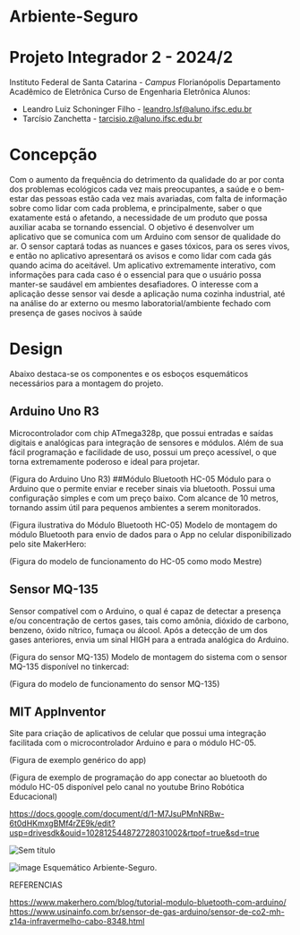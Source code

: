 # Arbiente-Seguro
# Projeto Integrador 2 - 2024/2

Instituto Federal de Santa Catarina - *Campus* Florianópolis
Departamento Acadêmico de Eletrônica
Curso de Engenharia Eletrônica
Alunos: 
* Leandro Luiz Schoninger Filho - <leandro.lsf@aluno.ifsc.edu.br>
* Tarcísio Zanchetta - <tarcisio.z@aluno.ifsc.edu.br>

# Concepção
Com o aumento da frequência do detrimento da qualidade do ar por
conta dos problemas ecológicos cada vez mais preocupantes, a saúde e o
bem-estar das pessoas estão cada vez mais avariadas, com falta de
informação sobre como lidar com cada problema, e principalmente, saber o que
exatamente está o afetando, a necessidade de um produto que possa auxiliar
acaba se tornando essencial.
O objetivo é desenvolver um aplicativo que se comunica com um Arduino
com sensor de qualidade do ar. O sensor captará todas as nuances e gases
tóxicos, para os seres vivos, e então no aplicativo apresentará os avisos e
como lidar com cada gás quando acima do aceitável. Um aplicativo
extremamente interativo, com informações para cada caso é o essencial para
que o usuário possa manter-se saudável em ambientes desafiadores.
O interesse com a aplicação desse sensor vai desde a aplicação numa
cozinha industrial, até na análise do ar externo ou mesmo laboratorial/ambiente
fechado com presença de gases nocivos à saúde

# Design
Abaixo destaca-se os componentes e os esboços esquemáticos necessários para a montagem do projeto.

## Arduino Uno R3
Microcontrolador com chip ATmega328p, que possui entradas e saídas digitais e analógicas para integração de sensores e módulos. Além de sua fácil programação e facilidade de uso, possui um preço acessível, o que torna extremamente poderoso e ideal para projetar.

(Figura do Arduino Uno R3)
##Módulo Bluetooth HC-05
Módulo para o Arduino que o permite enviar e receber sinais via bluetooth. Possui uma configuração simples e com um preço baixo. Com alcance de 10 metros, tornando assim útil para pequenos ambientes a serem monitorados.

(Figura ilustrativa do Módulo Bluetooth HC-05)
Modelo de montagem do módulo Bluetooth para envio de dados para o App no celular disponibilizado pelo site MakerHero:

(Figura do modelo de funcionamento do HC-05 como modo Mestre)
## Sensor MQ-135
Sensor compatível com o Arduino, o qual é capaz de detectar a presença e/ou concentração de certos gases, tais como amônia, dióxido de carbono, benzeno, óxido nítrico, fumaça ou álcool. Após a detecção de um dos gases anteriores, envia um sinal HIGH para a entrada analógica do Arduino. 

(Figura do sensor MQ-135)
Modelo de montagem do sistema com o sensor MQ-135 disponível no tinkercad:

(Figura do modelo de funcionamento do sensor MQ-135)

## MIT AppInventor
Site para criação de aplicativos de celular que possui uma integração facilitada com o microcontrolador Arduino e para o módulo HC-05.


(Figura de exemplo genérico do app)

(Figura de exemplo de programação do app conectar ao bluetooth do módulo HC-05 disponível pelo canal no youtube Brino Robótica Educacional)


https://docs.google.com/document/d/1-M7JsuPMnNRBw-6t0dHKmxgBMf4rZE9k/edit?usp=drivesdk&ouid=102812544872728031002&rtpof=true&sd=true

![Sem título](https://github.com/user-attachments/assets/4fa16424-ec9c-40f0-8e05-63f5aa7ada2d)


![image](https://github.com/user-attachments/assets/b1e0c797-3024-4e38-9362-ce7e15af6e52)
Esquemático Arbiente-Seguro.



REFERENCIAS

https://www.makerhero.com/blog/tutorial-modulo-bluetooth-com-arduino/
https://www.usinainfo.com.br/sensor-de-gas-arduino/sensor-de-co2-mh-z14a-infravermelho-cabo-8348.html
